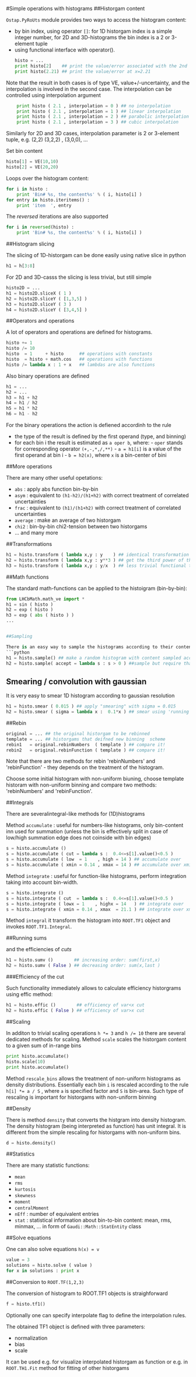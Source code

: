 #Simple operations with histograms
##Historgam content

`Ostap.PyRoUts` module provides two ways to access the histogram content:
  * by bin index, using operator `[]`: for 1D historgam index is a simple integer number, for 2D and 3D-histograms the bin index is a 2 or 3-element tuple
  * using functional interface with operator().
    ```python
    histo = ...
    print histo[2]    ## print the value/error associated with the 2nd bin 
    print histo(2.21) ## print the value/error at x=2.21
    ```

Note that the result in both cases is of type VE, value+/-uncertainty, and the interpolation is involved in the second case. The interpolation can be controlled using interpolation argument
```python
    print histo ( 2.1 , interpolation = 0 ) ## no interpolation 
    print histo ( 2.1 , interpolation = 1 ) ## linear interpolation 
    print histo ( 2.1 , interpolation = 2 ) ## parabolic interpolation 
    print histo ( 2.1 , interpolation = 3 ) ## cubic interpolation
```

Similarly for 2D and 3D cases, interpolation parameter is 2 or 3-element tuple, e.g. (2,2) (3,2,2) , (3,0,0), ...

Set bin content
```python
histo[1] = VE(10,10)
histo[2] = VE(20,20)
```

Loops over the histogram content:
```python
for i in histo : 
    print 'Bin# %s, the content%s' % ( i, histo[i] ) 
for entry in histo.iteritems() : 
    print 'item  ', entry
```

The _reversed_ iterations are also supported
```python
for i in reversed(histo) : 
    print 'Bin# %s, the content%s' % ( i, histo[i] )
```

##Histogram slicing

The slicing of 1D-historgam can be done easily using native slice in python
```python
h1 = h[3:8]
```

For 2D and 3D-casss the slicing is less trivial, but still simple
```python
histo2D = ...
h1 = histo2D.sliceX ( 1 ) 
h2 = histo2D.sliceY ( [1,3,5] ) 
h3 = histo2D.sliceY ( 3 ) 
h4 = histo2D.sliceY ( [3,4,5] )
```

##Operators and operations

A lot of operators and operations are defined for histograms.

```python
histo += 1 
histo /= 10 
histo  = 1     + histo      ## operations with constants    
histo  = histo + math.cos   ## operations with functions 
histo /= lambda x : 1 + x   ## lambdas are also functions
```

Also binary operations are defined

```python
h1 = ...
h2 = ...
h3 = h1 + h2 
h4 = h1 / h2 
h5 = h1 * h2 
h6 = h1 - h2
```
For the binary operations the action is defiened accordinh to the rule
  *  the type of the result is defined by the first operand (type, and binning)
  *  for each bin i the result is estimated as `a oper b`, where:
    - `oper` stands for corresponding operator `(+,-,*,/,**)`
    - `a = h1[i]` is a value of the first operand at bin i
    - `b = h2(x)`, where `x` is a bin-center of bini

##More operations

There are many other useful opetations:
 -   `abs` : apply abs function bin-by-bin
 -   `asym` : equivalent to `(h1-h2)/(h1+h2)` with correct treatment of correlated uncertainties
 -   `frac` : equivalent to `(h1)/(h1+h2)` with correct treatment of correlated uncertainties
 -   `average` : make an average of two historgam
 -   `chi2` : bin-by-bin chi2-tension between two historgams
 -  ... and many more


##Transformations

```python
h1 = histo.transform ( lambda x,y : y    ) ## identical transformation (copy) 
h2 = histo.transform ( lambda x,y : y**3 ) ## get the third power of the histogram content 
h3 = histo.transform ( lambda x,y : y/x  ) ## less trivial functional transformation
```

##Math functions

The standard math-functions can be applied to the histoigram (bin-by-bin):

```python
from LHCbMath.math_ve import *
h1 = sin ( histo ) 
h2 = exp ( histo ) 
h3 = exp ( abs ( histo ) ) 
...


##Sampling

There is an easy way to sample the histograms according to their content, e.g. for toy-experiments:
```python
h1 = histo.sample() ## make a random histogram with content sampled according to bin+-error in original histo
h2 = histo.sample( accept = lambda s : s > 0 ) ##sample but require that sampled values are positive
```

## Smearing / convolution with gaussian

It is very easy to smear 1D histogram according to gaussian resolution

```python
h1 = histo.smear ( 0.015 ) ## apply "smearing" with sigma = 0.015 
h2 = histo.smear ( sigma = lambda x :  0.1*x ) ## smear using 'running' sigma of 10% resolution
```

##Rebin

```python
original = ... ## the original historgam to be rebinned 
template = ... ## historgams that deifned new binning  scheme  
rebin1   = original.rebinNumbers  ( template ) ## compare it!  
rebin2   = original.rebinFunction ( template ) ## compare it!
```

Note that there are two methods for rebin 'rebinNumbers' and 'rebinFunction' - they depends on the treatment of the histogram.

Choose some initial histogram with non-uniform biuning, choose template historam with non-uniform 
binning and compare two methods: 'rebinNumbers' and 'rebinFunction'.

##Integrals

There are severalintegral-like methods for (1D)histograms

Method `accumulate` : useful for numbers-like histograms, only bin-content inn used for summation (unless the bin is effectively split in case of low/high summation edge does not coinside with bin edges)
```python
s = histo.accumulate ()
s = histo.accumulate ( cut = lambda s :  0.4<=s[1].value()<0.5 ) 
s = histo.accumulate ( low  = 1    , high = 14 ) ## accumulate over    1<= ibin <14
s = histo.accumulate ( xmin = 0.14 , xmax = 14 ) ## accumulate over xmin<= x    <xmax
```

Method `integrate` : useful for function-like histograms, perform integration taking into account bin-width.
```python
s = histo.integrate ()
s = histo.integrate ( cut  = lambda s :  0.4<=s[1].value()<0.5 ) 
s = histo.integrate ( lowx = 1    , highx = 14   ) ## integrate over    1<= xbin <14
s = histo.integrate ( xmin = 0.14 , xmax  = 21.1 ) ## integrate over xmin<= x    <xmax
```

Method `integral` it transform the histogram into `ROOT.TF1` object and invokes `ROOT.TF1.Integral`.


##Running sums

and the efficiencies of _cuts_
```python
h1 = histo.sumv ()        ## increasing order: sum(first,x) 
h2 = histo.sumv ( False ) ## decreasing order: sum(x,last )
```

###Efficiency of the cut

Such functionality immediately allows to calculate efficiency historgrams using effic method:
```python
h1 = histo.effic ()        ## efficiency of var<x cut 
h2 = histo.effic ( False ) ## efficiency of var>x cut
```

##Scaling

In additon to trivial scaling operations `h *= 3` and `h /= 10` 
there are several dedicated methods for scaling. Method `scale` 
scales the historgam content to a given sum of in-range bins
```python
print histo.accumulate()
histo.scale(10)
print histo.accumulate()
```
Method `rescale_bins` allows the treatment of non-uniform histograms 
as density distributions. Essentially each bin `i` is rescaled according 
to the rule `h[i] *= a / S` , where `a` is specified factor and `S` is bin-area. 
Such type of rescaling is important for historgams with non-uniform binning

##Density

There is method `density` that converts the histgram into density histogram. 
The density histogram (being interpreted as function) has unit integral. 
It is different from the simple rescaling for historgams with non-uniform bins.
```python
d = histo.density()
```

##Statistics

There are many statistic functions:
  -  `mean`
  -  `rms`
  -  `kurtosis`
  -  `skewness`
  -  `moment`
  -  `centralMoment`
  -  `nEff` : number of equivalent entries
  -  `stat` : statistical information about bin-to-bin content: 
     mean, rms, minmax, ... in form of `Gaudi::Math::StatEntity` 
     class


##Solve equations

One can also solve equations `h(x) = v`

```python
value = 3 
solutions = histo.solve ( value )
for x in solutions : print x
```

##Conversion to `ROOT.TF(1,2,3)`

The conversion of histogram to ROOT.TF1 objects is straighforward
```python
f = histo.tf1()
```

Optionally one can specify interpolate flag to define the interpolation rules.

The obtained TF1 object is defined with three parameters:
  - normalization
  - bias
  - scale

It can be used e.g. for visualize interpolated historgam as function or e.g. 
in `ROOT.TH1.Fit` method for fitting of other historgams 
